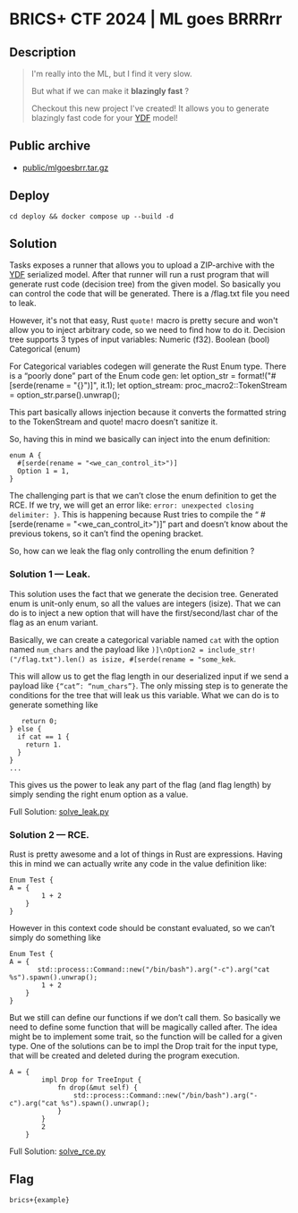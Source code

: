 # BRICS+ CTF 2024 | ML goes BRRRrr

## Description

> I'm really into the ML, but I find it very slow.
>
> But what if we can make it **blazingly fast** ?
> 
> Checkout this new project I've created! It allows you to generate blazingly fast code for your [YDF](https://ydf.readthedocs.io/en/stable/) model!
> 

## Public archive

- [public/mlgoesbrr.tar.gz](public/mlgoessbrr.tar.gz)

## Deploy

```
cd deploy && docker compose up --build -d
```

## Solution

Tasks exposes a runner that allows you to upload a ZIP-archive with the [YDF](https://ydf.readthedocs.io/en/stable/) serialized model. After that runner will run a rust program that will generate rust code (decision tree) from the given model.
So basically you can control the code that will be generated. There is a /flag.txt file you need to leak.

However, it's not that easy, Rust `quote!` macro is pretty secure and won't allow you to inject arbitrary code, so we need to find how to do it.
Decision tree supports 3 types of input variables:
Numeric (f32).
Boolean (bool)
Categorical (enum)

For Categorical variables codegen will generate the Rust Enum type.
There is a “poorly done” part of the Enum code gen:
let option_str = format!("#[serde(rename = \"{}\")]", it.1);
        let option_stream: proc_macro2::TokenStream = option_str.parse().unwrap();

This part basically allows injection because it converts the formatted string to the TokenStream and quote! macro doesn’t sanitize it.

So, having this in mind we basically can inject into the enum definition:
```
enum A {
  #[serde(rename = "<we_can_control_it>")]
  Option 1 = 1,
}
```

The challenging part is that we can’t close the enum definition to get the RCE.
If we try, we will get an error like: ```error: unexpected closing delimiter: }```.
This is happening because Rust tries to compile the “ #[serde(rename = "<we_can_control_it>")]” part and doesn’t know about the previous tokens, so it can’t find the opening bracket.

So, how can we leak the flag only controlling the enum definition ?

### Solution 1 — Leak.
This solution uses the fact that we generate the decision tree.
Generated enum is unit-only enum, so all the values are integers (isize). That we can do is to inject a new option that will have the first/second/last char of the flag as an enum variant.

Basically, we can create a categorical variable named `cat` with the option named `num_chars`  and the payload like ```)]\nOption2 = include_str!("/flag.txt").len() as isize, #[serde(rename = "some_kek```.

This will allow us to get the flag length in our deserialized input if we send a payload like `{“cat”: “num_chars”}`. The only missing step is to generate the conditions for the tree that will leak us this variable. What we can do is to generate something like 
```if cat == 0 {
   return 0;
} else {
  if cat == 1 {
    return 1.
  }
}
...
```

This gives us the power to leak any part of the flag (and flag length) by simply sending the right enum option as a value.

Full Solution: [solve_leak.py](solution/solve_leak.py)




### Solution 2 — RCE.
Rust is pretty awesome and a lot of things in Rust are expressions. Having this in mind we can actually write any code in the value definition like:
```
Enum Test {
A = {
        1 + 2
    }
}
```

However in this context code should be constant evaluated, so we can’t simply do something like 
```
Enum Test {
A = {
       std::process::Command::new("/bin/bash").arg("-c").arg("cat %s").spawn().unwrap();
        1 + 2
    }
}
```

But we still can define our functions if we don’t call them. So basically we need to define some function that will be magically called after. The idea might be to implement some trait, so the function will be called for a given type. 
One of the solutions can be to impl the Drop trait for the input type, that will be created and deleted during the program execution.

```
A = {
        impl Drop for TreeInput {
            fn drop(&mut self) {
                std::process::Command::new("/bin/bash").arg("-c").arg("cat %s").spawn().unwrap();
            }
        }
        2
    }
```




Full Solution: [solve_rce.py](solution/solve_rce.py)


## Flag

```
brics+{example}
```